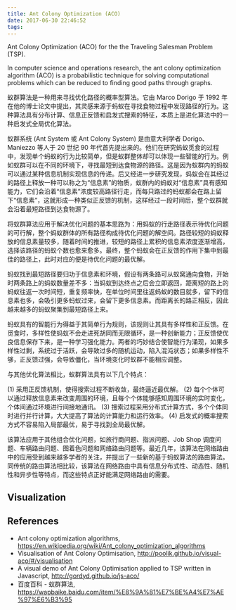 ```yaml
---
title: Ant Colony Optimization (ACO)
date: 2017-06-30 22:46:52
tags:
---
```


Ant Colony Optimization (ACO) for the the Traveling Salesman Problem (TSP).

In computer science and operations research, the ant colony optimization algorithm (ACO) is a probabilistic technique for solving computational problems which can be reduced to finding good paths through graphs.

蚁群算法是一种用来寻找优化路径的概率型算法。它由 Marco Dorigo 于 1992 年在他的博士论文中提出，其灵感来源于蚂蚁在寻找食物过程中发现路径的行为。这种算法具有分布计算、信息正反馈和启发式搜索的特征，本质上是进化算法中的一种启发式全局优化算法。

蚁群系统 (Ant System 或 Ant Colony System) 是由意大利学者 Dorigo、Maniezzo 等人于 20 世纪 90 年代首先提出来的。他们在研究蚂蚁觅食的过程中，发现单个蚂蚁的行为比较简单，但是蚁群整体却可以体现一些智能的行为。例如蚁群可以在不同的环境下，寻找最短到达食物源的路径。这是因为蚁群内的蚂蚁可以通过某种信息机制实现信息的传递。后又经进一步研究发现，蚂蚁会在其经过的路径上释放一种可以称之为“信息素”的物质，蚁群内的蚂蚁对“信息素”具有感知能力，它们会沿着“信息素”浓度较高路径行走，而每只路过的蚂蚁都会在路上留下“信息素”，这就形成一种类似正反馈的机制，这样经过一段时间后，整个蚁群就会沿着最短路径到达食物源了。

将蚁群算法应用于解决优化问题的基本思路为：用蚂蚁的行走路径表示待优化问题的可行解，整个蚂蚁群体的所有路径构成待优化问题的解空间。路径较短的蚂蚁释放的信息素量较多，随着时间的推进，较短的路径上累积的信息素浓度逐渐增高，选择该路径的蚂蚁个数也愈来愈多。最终，整个蚂蚁会在正反馈的作用下集中到最佳的路径上，此时对应的便是待优化问题的最优解。

蚂蚁找到最短路径要归功于信息素和环境，假设有两条路可从蚁窝通向食物，开始时两条路上的蚂蚁数量差不多：当蚂蚁到达终点之后会立即返回，距离短的路上的蚂蚁往返一次时间短，重复频率快，在单位时间里往返蚂蚁的数目就多，留下的信息素也多，会吸引更多蚂蚁过来，会留下更多信息素。而距离长的路正相反，因此越来越多的蚂蚁聚集到最短路径上来。

蚂蚁具有的智能行为得益于其简单行为规则，该规则让其具有多样性和正反馈。在觅食时，多样性使蚂蚁不会走进死胡同而无限循环，是一种创新能力；正反馈使优良信息保存下来，是一种学习强化能力。两者的巧妙结合使智能行为涌现，如果多样性过剩，系统过于活跃，会导致过多的随机运动，陷入混沌状态；如果多样性不够，正反馈过强，会导致僵化，当环境变化时蚁群不能相应调整。

与其他优化算法相比，蚁群算法具有以下几个特点：

(1) 采用正反馈机制，使得搜索过程不断收敛，最终逼近最优解。
(2) 每个个体可以通过释放信息素来改变周围的环境，且每个个体能够感知周围环境的实时变化，个体间通过环境进行间接地通讯。
(3) 搜索过程采用分布式计算方式，多个个体同时进行并行计算，大大提高了算法的计算能力和运行效率。
(4) 启发式的概率搜索方式不容易陷入局部最优，易于寻找到全局最优解。

该算法应用于其他组合优化问题，如旅行商问题、指派问题、Job Shop 调度问题、车辆路由问题、图着色问题和网络路由问题等。最近几年，该算法在网络路由中的应用受到越来越多学者的关注，并提出了一些新的基于蚂蚁算法的路由算法。同传统的路由算法相比较，该算法在网络路由中具有信息分布式性、动态性、随机性和异步性等特点，而这些特点正好能满足网络路由的需要。

Visualization
-------------

References
----------

- Ant colony optimization algorithms, https://en.wikipedia.org/wiki/Ant_colony_optimization_algorithms
- Visualisation of Ant Colony Optimisation, http://poolik.github.io/visual-aco/#/visualisation
- A visual demo of Ant Colony Optimisation applied to TSP written in Javascript, http://gordyd.github.io/js-aco/
- 百度百科 - 蚁群算法, https://wapbaike.baidu.com/item/%E8%9A%81%E7%BE%A4%E7%AE%97%E6%B3%95
